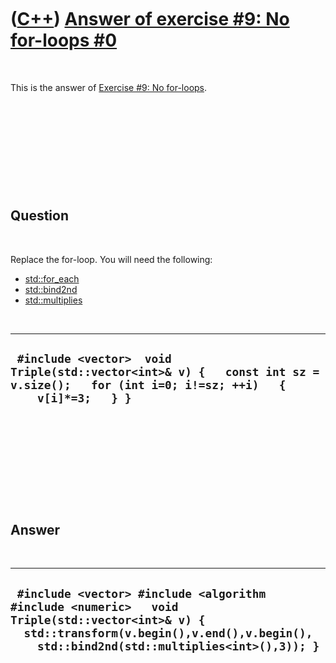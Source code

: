 



 

 

 

 

 

([C++](Cpp.md)) [Answer of exercise \#9: No for-loops \#0](CppExerciseNoForLoopsAnswer0.md)
=============================================================================================

 

This is the answer of [Exercise \#9: No
for-loops](CppExerciseNoForLoops.md).

 

 

 

 

 

Question
--------

 

Replace the for-loop. You will need the following:

-   [std::for\_each](CppFor_each.md)
-   [std::bind2nd](CppBind2nd.md)
-   [std::multiplies](CppMultiplies.md)

 

  ----------------------------------------------------------------------------------------------------------------------------------------
  ` #include <vector>  void Triple(std::vector<int>& v) {   const int sz = v.size();   for (int i=0; i!=sz; ++i)   {     v[i]*=3;   } }`
  ----------------------------------------------------------------------------------------------------------------------------------------

 

 

 

 

 

Answer
------

 

  -----------------------------------------------------------------------------------------------------------------------------------------------------------------------------------------------
  ` #include <vector> #include <algorithm #include <numeric>   void Triple(std::vector<int>& v) {   std::transform(v.begin(),v.end(),v.begin(),     std::bind2nd(std::multiplies<int>(),3)); }`
  -----------------------------------------------------------------------------------------------------------------------------------------------------------------------------------------------

 

 

 

 

 





 



